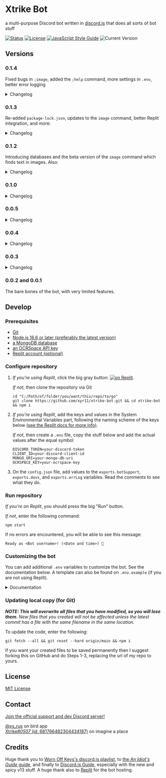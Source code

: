 # Xtrike Bot
a multi-purpose Discord bot written in [discord.js](https://discord.js.org) that does all sorts of bot stuff

[![Status](https://img.shields.io/uptimerobot/status/m786499889-6b41061a49e587f762227724)](https://replit.com/@xyr11/xtrike-bot) [![License](https://img.shields.io/github/license/xyr11/xtrike-bot)](#license) [![JavaScript Style Guide](https://img.shields.io/badge/code_style-standard-brightgreen.svg)](https://standardjs.com) ![Current Version](https://img.shields.io/github/package-json/v/xyr11/xtrike-bot)

## Versions

### 0.1.4
Fixed bugs in `;image`, added the `;help` command, more settings in `.env`, better error logging

<details>
<summary>Changelog</summary>

`;image`
+ Fixed bugs regarding activating the command
+ Added `--here` to search for images in the current channel only

`;help`
+ Re-added the help command
+ Fixed the descriptions and usage of all commands

`.env`
+ Added presence options in `.env` so that changing them can be easier

Error logging
+ Better error logging, the full serialized error will now be sent to the error logging channel and the error.message will be the only thing shown in the current channel

Others
+ Cleaned `config.js`
+ Changed the run command on `.replit` to include installation of Node 16

</details>

### 0.1.3
Re-added `package-lock.json`, updates to the `image` command, better Replit integration, and more:

<details>
<summary>Changelog</summary>

+ Added include/exclude channel in  `image` command
+ Better `image` command replies
+ Better Replit integration in README
+ Updated `info` text
+ Console logging in ping
+ Changed presence activity
+ Added more emojis in `errorCatch.js`

</details>

### 0.1.2
Introducing databases and the beta version of the `image` command which finds text in images. Also:
<details>
<summary>Changelog</summary>

- added an `env` entry for the timezone
- updated the `.info` part of commands
- moved the 'ready' event to its own file
- added `.replit` file
- added a `Develop` guide in README.md
- added new modules

</details>

### 0.1.0
<details>
<summary>Changelog</summary>

Rewrite for Discord.js v13 and replaced spaghetti code to an actual command handler. Also, modules, arrow functions, and more Modern Javascript™.

</details>

### 0.0.5
<details>
<summary>Changelog</summary>

+ `ping` command will just edit its embed rather than re-sending the message
+ Switched hosting platform from Heroku to Repl.it, modules that aren't needed by Repl.it will not be deleted so that local development of the bot is possible and also because Heroku will be our backup platform
+ Removed the owner ID in the main file (index.js) and placed it in the .env file

</details>

### 0.0.4
<details>
<summary>Changelog</summary>

```diff
+ Updated so that you can invite it on your own server!
+ Optimized all embed variables!
+ Revamped and optimized command finding to instead use arrays rather than your typical OR function
+ Added oxford to beta commands
+ Fixed a bug in the online command that it doesn't include Idle and Do Not Disturb members
+ Made uptime an official command
- Remove owner, no-sleep and restart commands completely
- Removed support for custom emojis from support server and replaced it with discord-wide emojis
```
</details>

### 0.0.3
<details>
<summary>Changelog</summary>

```diff
+ Fixed echo command that crashes the bot after not mentioning someone
+ Added "no-sleep", "restart", "hmm" commands
+ Added "sad", "uptime", and "restart" as beta commands
+ Added all commands with its corresponding 'help' guides (e.g. ;ping help)
+ Added a new update naming system
- Removed "hmm" command from beta commands to be an official command
- No-sleep command deprecated
```
</details>

### 0.0.2 and 0.0.1
The bare bones of the bot, with very limited features.

## Develop

### Prerequisites
+ [Git](https://git-scm.com/downloads)
+ [Node.js 16.6 or later (preferably the latest version)](https://nodejs.org/en/download/)
+ [a MongoDB database](https://www.mongodb.com/)
+ [an OCRSpace API key](https://ocr.space/ocrapi)
+ [Replit account (optional)](https://replit.com)

### Configure repository
1. *If you're using Replit*, click the big gray button: [![on Replit](https://replit.com/badge/github/xyr11/xtrike-bot)](https://replit.com/github/xyr11/xtrike-bot).

   *If not*, then clone the repository via Git
   ```
   cd "C:/Path/of/folder/you/want/this/repo/to/go"
   git clone https://github.com/xyr11/xtrike-bot.git && cd xtrike-bot && npm i
   ```

2. *If you're using Replit*, add the keys and values in the System Environmental Variables part, following the naming scheme of the keys below [(see the Replit docs for more info)](https://docs.replit.com/programming-ide/storing-sensitive-information-environment-variables).

   *If not*, then create a `.env` file, copy the stuff below and add the actual values after the equal symbol
   ```
   DISCORD_TOKEN=your-discord-token
   CLIENT_ID=your-discord-client-id
   MONGO_URI=your-mongo-db-uri
   OCRSPACE_KEY=your-ocrspace-key
   ```

3. On the `config.json` file, add values to the `exports.botSupport`, `exports.devs`, and `exports.errLog` variables. Read the comments to see what they do.

### Run repository
*If you're on Replit*, you should press the big "Run" button.

*If not*, enter the following command:
```
npm start
```
If no errors are encountered, you will be able to see this message:
```
Ready as <Bot username>! (<Date and time>) 🤖
```

### Customizing the bot
You can add additional `.env` variables to customize the bot. See the documentation below. A template can also be found on `.env.example` (if you are not using Replit).

<details>
<summary>Documentation</summary>

```
# Bot prefix
PREFIX=;

# If you want to customize the timezone. Needs a valid TZ name (https://en.wikipedia.org/wiki/List_of_tz_database_time_zones)
TIMEZONE=Antarctica/South_Pole

# Slash commands options
# Deploy slash commands in all servers?
DEPLOY_SLASH=false
# The id of the testing server if DEPLOY_SLASH is not true. If DEPLOY_SLASH is not true, the bot will only deploy slash commands in the test server.
BOT_SERVER=777777777777777777

# Presence
# Status: online/idle/dnd/invisible
STATUS=online
# Activity type: PLAYING/WATCHING/LISTENING/COMPETING
ACTIVITYTYPE=PLAYING
# Activity text, the one that will show up in "Playing ..."
PRESENCE=I am online!
# If you want the "Online in mobile" status, set to `true`. Will ignore ACTIVITYTYPE.
ISMOBILE=
```

</details>

### Updating local copy (for Git)
***NOTE: This will overwrite all files that you have modified, so you will lose them.** New files that you created will *not* be affected *unless* the latest commit has a file with the same filename in the same location.*

To update the code, enter the following:
```
git fetch --all && git reset --hard origin/main && npm i
```
If you want your created files to be saved permanently then I suggest forking this on GitHub and do Steps 1-3, replacing the url of my repo to yours.

## License
[MIT License](https://github.com/xyr11/xtrike-bot/blob/main/LICENSE)

## Contact
[Join the official support and dev Discord server!](https://discord.gg/x3F22hN)

[@xy_rus](https://twitter.com/xy_rus) on bird app <br>
[Xtrike#<i>0507</i> (id: 681766482304434187)](https://discord.com) on imagine a place

## Credits
Huge thank you to [Worn Off Keys's discord.js playlist](https://www.youtube.com/playlist?list=PLaxxQQak6D_f4Z5DtQo0b1McgjLVHmE8Q), to [the *An Idiot's Guide* guide](https://anidiots.guide/), and finally to [Discord.js Guide](https://discordjs.guide/), especially with the new and spicy v13 stuff. A huge thank also to [Replit](https://replit.com) for the bot hosting.
